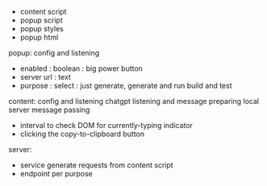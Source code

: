- content script
- popup script
- popup styles
- popup html

popup:
config and listening
- enabled : boolean : big power button
- server url : text
- purpose : select : just generate, generate and run build and test

content:
config and listening
chatgpt listening and message preparing
local server message passing
- interval to check DOM for currently-typing indicator
- clicking the copy-to-clipboard button

server:
- service generate requests from content script
- endpoint per purpose